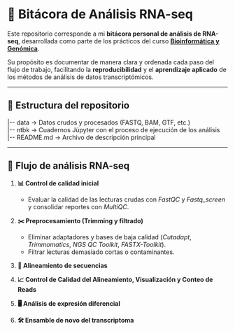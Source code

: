 # 🧬 Bitácora de Análisis RNA-seq  

Este repositorio corresponde a mi **bitácora personal de análisis de RNA-seq**, desarrollada como parte de los prácticos del curso [**Bioinformática y Genómica**](https://github.com/TarifenoLab/Curso-Bioinformatica_y_Genomica_4115030/wiki).  

Su propósito es documentar de manera clara y ordenada cada paso del flujo de trabajo, facilitando la **reproducibilidad** y el **aprendizaje aplicado** de los métodos de análisis de datos transcriptómicos.  

---

## 📂 Estructura del repositorio  
|-- data -> Datos crudos y procesados (FASTQ, BAM, GTF, etc.)\
|-- ntbk -> Cuadernos Júpyter con el proceso de ejecución de los análisis\
|-- README.md -> Archivo de descripción principal

---

## 🚀 Flujo de análisis RNA-seq  

1. **📊 Control de calidad inicial**  
   - Evaluar la calidad de las lecturas crudas con *FastQC* y *Fastq_screen* y consolidar reportes con *MultiQC*.  

2. **✂️ Preprocesamiento (Trimming y filtrado)**  
   - Eliminar adaptadores y bases de baja calidad (*Cutadapt*, *Trimmomatics*, *NGS QC Toolkit*, *FASTX-Toolkit*).  
   - Filtrar lecturas demasiado cortas o contaminantes.

3. **🧩 Alineamiento de secuencias** 


4. **📈 Control de Calidad del Alineamiento, Visualización y Conteo de Reads**


5. **🖥️ Análisis de expresión diferencial**  


6. **🛠️  Ensamble de novo del transcriptoma**
